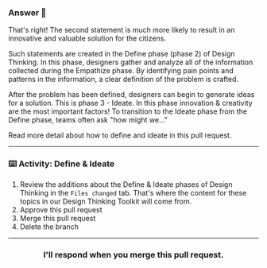 ### Answer :crystal_ball:
That's right! The second statement is much more likely to result in an innovative and valuable solution for the citizens. 

Such statements are created in the Define phase (phase 2) of Design Thinking.  In this phase, designers gather and analyze all of the information collected during the Empathize phase.  By identifying pain points and patterns in the information, a clear definition of the problem is crafted.

After the problem has been defined, designers can begin to generate ideas for a solution.  This is phase 3 - Ideate.  In this phase innovation & creativity are the most important factors!  To transition to the Ideate phase from the Define phase, teams often ask "how might we..."

Read more detail about how to define and ideate in this pull request.


<hr>

### :keyboard: Activity: Define & Ideate


1. Review the additions about the Define & Ideate phases of Design Thinking in the `Files changed` tab.  That's where the content for these topics in our Design Thinking Toolkit will come from.
2. Approve this pull request 
3. Merge this pull request
4. Delete the branch

<hr>
<h3 align="center">I'll respond when you merge this pull request.</h3>